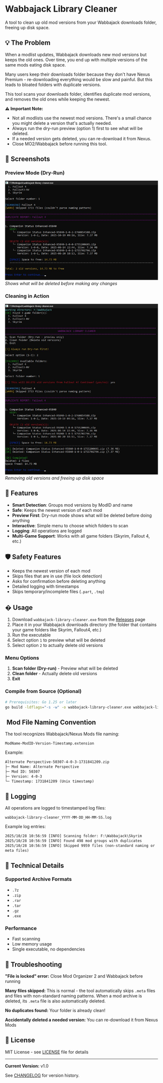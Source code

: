 # Wabbajack Library Cleaner

A tool to clean up old mod versions from your Wabbajack downloads folder, freeing up disk space.

## 💡 The Problem

When a modlist updates, Wabbajack downloads new mod versions but keeps the old ones. Over time, you end up with multiple versions of the same mods eating disk space.

Many users keep their downloads folder because they don't have Nexus Premium - re-downloading everything would be slow and painful. But this leads to bloated folders with duplicate versions.

This tool scans your downloads folder, identifies duplicate mod versions, and removes the old ones while keeping the newest.

**⚠️ Important Note:** 
- Not all modlists use the newest mod versions. There's a small chance you might delete a version that's actually needed.
- Always run the dry-run preview (option 1) first to see what will be deleted.
- If a needed version gets deleted, you can re-download it from Nexus.
- Close MO2/Wabbajack before running this tool.

## 📸 Screenshots

### Preview Mode (Dry-Run)
![Preview Mode](screenshots/preview.jpg)
*Shows what will be deleted before making any changes*

### Cleaning in Action
![Cleaning](screenshots/cleaning.jpg)
*Removing old versions and freeing up disk space*

## 🎯 Features

- **Smart Detection**: Groups mod versions by ModID and name
- **Safe**: Keeps the newest version of each mod
- **Preview First**: Dry-run mode shows what will be deleted before doing anything
- **Interactive**: Simple menu to choose which folders to scan
- **Logging**: All operations are logged
- **Multi-Game Support**: Works with all game folders (Skyrim, Fallout 4, etc.)

## 🛡️ Safety Features

- Keeps the newest version of each mod
- Skips files that are in use (file lock detection)
- Asks for confirmation before deleting anything
- Detailed logging with timestamps
- Skips temporary/incomplete files (`.part`, `.tmp`)

## � Usage

1. Download `wabbajack-library-cleaner.exe` from the [Releases](../../releases) page
2. Place it in your Wabbajack downloads directory (the folder that contains your game folders like Skyrim, Fallout4, etc.)
3. Run the executable
4. Select option `1` to preview what will be deleted
5. Select option `2` to actually delete old versions

### Menu Options

1. **Scan folder (Dry-run)** - Preview what will be deleted
2. **Clean folder** - Actually delete old versions
3. **Exit**

### Compile from Source (Optional)
```bash
# Prerequisites: Go 1.25 or later
go build -ldflags="-s -w" -o wabbajack-library-cleaner.exe wabbajack-library-cleaner.go
```

## ️ Mod File Naming Convention

The tool recognizes Wabbajack/Nexus Mods file naming:

```
ModName-ModID-Version-Timestamp.extension
```

Example:
```
Alternate Perspective-50307-4-0-3-1731841209.zip
├─ Mod Name: Alternate Perspective
├─ Mod ID: 50307
├─ Version: 4-0-3
└─ Timestamp: 1731841209 (Unix timestamp)
```

## 📝 Logging

All operations are logged to timestamped log files:
```
wabbajack-library-cleaner_YYYY-MM-DD_HH-MM-SS.log
```

Example log entries:
```
2025/10/28 10:56:59 [INFO] Scanning folder: F:\Wabbajack\Skyrim
2025/10/28 10:56:59 [INFO] Found 498 mod groups with duplicates
2025/10/28 10:56:59 [INFO] Skipped 9959 files (non-standard naming or meta files)
```


## 🔧 Technical Details

### Supported Archive Formats
- `.7z`
- `.zip`
- `.rar`
- `.tar`
- `.gz`
- `.exe`

### Performance
- Fast scanning
- Low memory usage
- Single executable, no dependencies

## 🐛 Troubleshooting

**"File is locked" error:** Close Mod Organizer 2 and Wabbajack before running

**Many files skipped:** This is normal - the tool automatically skips `.meta` files and files with non-standard naming patterns. When a mod archive is deleted, its `.meta` file is also automatically deleted.

**No duplicates found:** Your folder is already clean!

**Accidentally deleted a needed version:** You can re-download it from Nexus Mods

## 📜 License

MIT License - see [LICENSE](LICENSE) file for details

---

**Current Version:** v1.0

See [CHANGELOG](CHANGELOG.md) for version history.
